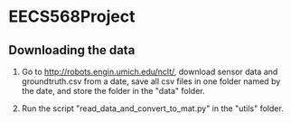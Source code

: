 # EECS568Project

## Downloading the data
1. Go to http://robots.engin.umich.edu/nclt/, download sensor data and groundtruth.csv from a date, save all csv files in one folder named by the date, and store the folder in the "data" folder.

2. Run the script "read_data_and_convert_to_mat.py" in the "utils" folder.
